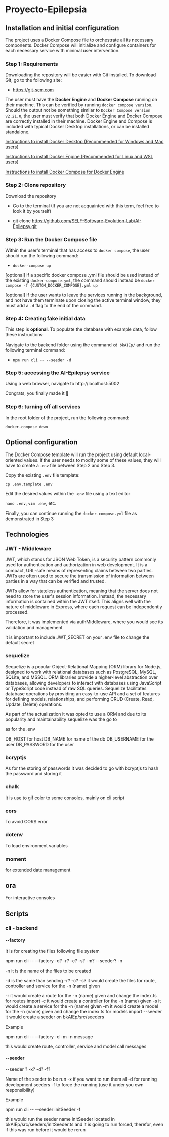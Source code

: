 # Proyecto-Epilepsia

## Installation and initial configuration

The project uses a Docker Compose file to orchestrate all its necessary components. Docker Compose will initialize and configure containers for each necessary service with minimal user intervention.

### Step 1: Requirements

Downloading the repository will be easier with Git installed. To download Git, go to the following site:

- https://git-scm.com


The user must have the **Docker Engine** and **Docker Compose** running on their machine. This can be verified by running `docker compose version`. Should the output not be something similar to `Docker Compose version v2.21.0`, the user must verify that both Docker Engine and Docker Compose are correctly installed in their machine. Docker Engine and Compose is included with typical Docker Desktop installations, or can be installed standalone.

[Instructions to install Docker Desktop \(Recommended for Windows and Mac users\)](https://docs.docker.com/get-docker/)

[Instructions to install Docker Engine (Recommended for Linux and WSL users)](https://docs.docker.com/engine/install/)

[Instructions to install Docker Compose for Docker Engine](https://docs.docker.com/compose/install/)

### Step 2: Clone repository

Download the repository

- Go to the terminal (If you are not acquainted with this term, feel free to look it by yourself)

- git clone https://github.com/SELF-Software-Evolution-Lab/AI-Epilepsy.git

### Step 3: Run the Docker Compose file

Within the user's terminal that has access to `docker compose`, the user should run the following command:

- `docker-compose up`

[optional] If a specific docker compose .yml file should be used instead of the existing `docker-compose.yml`, the command should instead be `docker compose -f {CUSTOM_DOCKER_COMPOSE}.yml up`

[optional] If the user wants to leave the services running in the background, and not have them terminate upon closing the active terminal window, they must add a `-d` flag to the end of the command.

### Step 4: Creating fake initial data

This step is **optional**. To populate the database with example data, follow these instructions:

Navigate to the backend folder using the command `cd bkAIEp/` and run the following terminal command:

- `npm run cli -- --seeder -d`

### Step 5: accessing the AI-Epilepsy service

Using a web browser, navigate to http://localhost:5002

Congrats, you finally made it 🎉

### Step 6: turning off all services

In the root folder of the project, run the following command:

`docker-compose down`

## Optional configuration

The Docker Compose template will run the project using default local-oriented values. If the user needs to modify some of these values, they will have to create a `.env` file between Step 2 and Step 3.

Copy the existing `.env` file template:

`cp .env.template .env`

Edit the desired values within the `.env` file using a text editor

`nano .env`, `vim .env`, etc.

Finally, you can continue running the `docker-compose.yml` file as demonstrated in Step 3

## Technologies 

### JWT - Middleware

JWT, which stands for JSON Web Token, is a security pattern commonly used for authentication and authorization in web development. It is a compact, URL-safe means of representing claims between two parties. JWTs are often used to secure the transmission of information between parties in a way that can be verified and trusted.

JWTs allow for stateless authentication, meaning that the server does not need to store the user's session information. Instead, the necessary information is contained within the JWT itself. This aligns well with the nature of middleware in Express, where each request can be independently processed.

Therefore, it was implemented via authMiddleware, where you would see its validation and management

it is important to include JWT_SECRET on your .env file to change the default secret

### sequelize

Sequelize is a popular Object-Relational Mapping (ORM) library for Node.js, designed to work with relational databases such as PostgreSQL, MySQL, SQLite, and MSSQL. ORM libraries provide a higher-level abstraction over databases, allowing developers to interact with databases using JavaScript or TypeScript code instead of raw SQL queries. Sequelize facilitates database operations by providing an easy-to-use API and a set of features for defining models, relationships, and performing CRUD (Create, Read, Update, Delete) operations.

As part of the actualization it was opted to use a ORM and due to its popularity and maintainability sequelize was the go to

as for the .env

DB_HOST for host
DB_NAME for name of the db
DB_USERNAME for the user
DB_PASSWORD for the user

### bcryptjs

As for the storing of passwords it was decided to go with bcryptjs to hash the password and storing it 

### chalk

It is use to gif color to some consoles, mainly on cli script

### cors

To avoid CORS error

### dotenv

To load environment variables

### moment

for extended date management

## ora

For interactive consoles


## Scripts

### cli - backend

#### --factory

It is for creating the files following file system

npm run cli -- --factory -d? -r? -c? -s? -m? --seeder? -n <name>

-n <name> it is the name of the files to be created

-d is the same than sending  -r? -c? -s? it would create the files for route, controller and service for the -n (name) given

-r it would create a route for the -n (name) given and change the index.ts for routes import
-c it would create a controller for the -n (name) given
-s it would create a service for the -n (name) given 
-m it would create a model for the -n (name) given and change the index.ts for models import
--seeder it would create a seeder on bkAIEp/src/seeders

Example

npm run cli -- --factory -d -m -n message

this would create route, controller, service and model call messages

#### --seeder

--seeder <name>? -x? -d? -f?

<name> Name of the seeder to be run
-x if you want to run them all
-d for running development seeders
-f to force the running (use it under you own responsibility)

Example

npm run cli -- --seeder initSeeder -f

this would run the seeder name initSeeder located in bkAIEp/src/seeders/initSeeder.ts and it is going to run forced, therefor, even if this was run before it would be rerun


